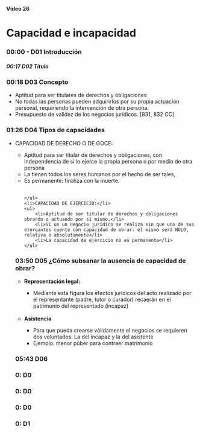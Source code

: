 **Video 26**

# Capacidad e incapacidad

### 00:00 - D01 Introducción

##### 00:17 D02 Título

### 00:18  D03 Concepto

- Aptitud para ser titulares de derechos y obligaciones
- No todas las personas pueden adquirirlos por su propia actuación personal, requiriendo la intervención de otra persona.
- Presupuesto de validez de los negocios jurídicos.
[831, 832 CC]

### 01:26 D04 Tipos de capacidades

<ul>
    <li>CAPACIDAD DE DERECHO O DE GOCE:</li>
    <ul>
        <li>Aptitud para ser titular de derechos y obligaciones, con independencia de si lo ejerce la propia persona o por medio de otra persona</li>
        <li>La tienen todos los seres humanos por el hecho de ser tales,</li>
        <li>Es permanente: finaliza con la muerte.</li><br/>

    </ul>
    <li>CAPACIDAD DE EJERCICIO:</li>
    <ul>
        <li>Aptitud de ser titular de derechos y obligaciones obrando o actuando por sí mismo.</li>
        <li>Si un un negocio jurídico se realiza sin que uno de sus otorgantes cuente con capacidad de obrar: el mismo será NULO, relativa o absolutamente</li>
		<li>La capacidad de ejercicio no es permanente</li>
    </ul>
</ul>

### 03:50 D05 ¿Cómo subsanar la ausencia de capacidad de obrar?

<ul>
    <li><strong>Representación legal:</strong></li>
    <ul>
        <li>
            Mediante esta figura los efectos jurídicos del acto realizado por el representante (padre, tutor o curador) recaerán en el patrimonio del representado (incapaz)
        </li>
		<br/>
    </ul>
    <li><strong>Asistencia</strong></li>
    <ul>
        <li>Para que pueda crearse válidamente el negocios se requieren dos voluntades: La del incapaz y la del asistente</li>
        <li>Ejemplo: menor púber para contraer matrimonio</li>
    </ul>
</ul>

### 05:43 D06

 

### 0: D0

### 0: D0

### 0: D0

### 0: D1